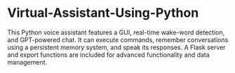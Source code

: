 # Virtual-Assistant-Using-Python
This Python voice assistant features a GUI, real-time wake-word detection, and GPT-powered chat. It can execute commands, remember conversations using a persistent memory system, and speak its responses. A Flask server and export functions are included for advanced functionality and data management.
